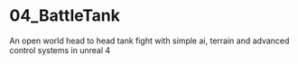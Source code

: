 # 04_BattleTank
An open world head to head tank fight with simple ai, terrain and advanced control systems in unreal 4
